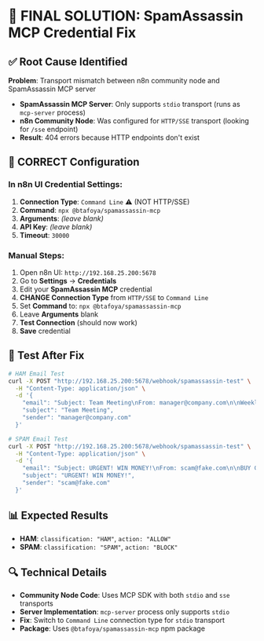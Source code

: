 # 🎯 FINAL SOLUTION: SpamAssassin MCP Credential Fix

## ✅ Root Cause Identified
**Problem**: Transport mismatch between n8n community node and SpamAssassin MCP server
- **SpamAssassin MCP Server**: Only supports `stdio` transport (runs as `mcp-server` process)
- **n8n Community Node**: Was configured for `HTTP/SSE` transport (looking for `/sse` endpoint)
- **Result**: 404 errors because HTTP endpoints don't exist

## 🔧 CORRECT Configuration

### In n8n UI Credential Settings:
1. **Connection Type**: `Command Line` ⚠️ (NOT HTTP/SSE)
2. **Command**: `npx @btafoya/spamassassin-mcp`
3. **Arguments**: *(leave blank)*
4. **API Key**: *(leave blank)*
5. **Timeout**: `30000`

### Manual Steps:
1. Open n8n UI: `http://192.168.25.200:5678`
2. Go to **Settings** → **Credentials** 
3. Edit your **SpamAssassin MCP** credential
4. **CHANGE Connection Type** from `HTTP/SSE` to `Command Line`
5. Set **Command** to: `npx @btafoya/spamassassin-mcp`
6. Leave **Arguments** blank
7. **Test Connection** (should now work)
8. **Save** credential

## 🧪 Test After Fix

```bash
# HAM Email Test
curl -X POST "http://192.168.25.200:5678/webhook/spamassassin-test" \
  -H "Content-Type: application/json" \
  -d '{
    "email": "Subject: Team Meeting\nFrom: manager@company.com\n\nWeekly team meeting tomorrow at 2 PM.",
    "subject": "Team Meeting", 
    "sender": "manager@company.com"
  }'

# SPAM Email Test
curl -X POST "http://192.168.25.200:5678/webhook/spamassassin-test" \
  -H "Content-Type: application/json" \
  -d '{
    "email": "Subject: URGENT! WIN MONEY!\nFrom: scam@fake.com\n\nBUY CHEAP VIAGRA! WIN $1000000! CLICK NOW!",
    "subject": "URGENT! WIN MONEY!",
    "sender": "scam@fake.com"
  }'
```

## 📊 Expected Results
- **HAM**: `classification: "HAM"`, `action: "ALLOW"`
- **SPAM**: `classification: "SPAM"`, `action: "BLOCK"`

## 🔍 Technical Details
- **Community Node Code**: Uses MCP SDK with both `stdio` and `sse` transports
- **Server Implementation**: `mcp-server` process only supports `stdio`
- **Fix**: Switch to `Command Line` connection type for `stdio` transport
- **Package**: Uses `@btafoya/spamassassin-mcp` npm package